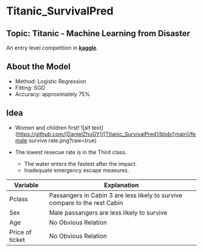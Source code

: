 # Titanic_SurvivalPred
## Topic: Titanic - Machine Learning from Disaster

An entry level competition in [**kaggle**](https://www.kaggle.com/competitions/titanic/overview).

## About the Model
- Method: Logistic Regression
- Fitting: SGD
- Accuracy: approximately 75%

## Idea
- Women and children first!
![alt text](https://github.com/[DanielZhuGY]/[Titanic_SurvivalPred]/blob/[main]/female survive rate.png?raw=true)


- The lowest resecue rate is in the Third class.
  - The water enters the fastest after the impact.
  - Inadequate emergency escape measures.

|Variable|Explanation|
|--------|-----------|
|Pclass|Passangers in Cabin 3 are less likely to survive compare to the rest Cabin|
|Sex|Male passangers are less likely to survive|
|Age|No Obvious Relation|
|Price of ticket|No Obvious Relation|

